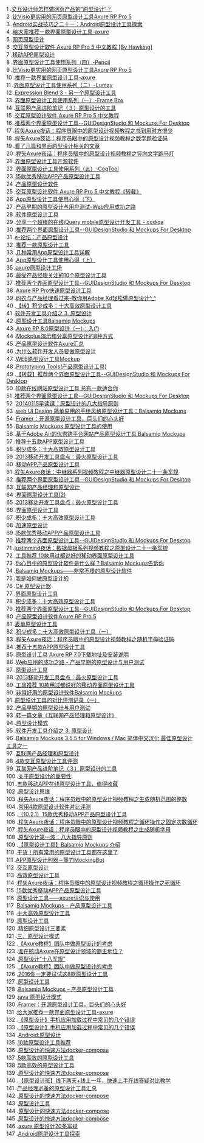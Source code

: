 1 .[交互设计师怎样做网页产品的“原型设计”？ ](http://blog.csdn.net/hennry66/article/details/5642842?locationNum=1&fps=1)  
2 .[比Visio更实用的网页原型设计工具Axure RP Pro 5](http://blog.csdn.net/softwave/article/details/3856691?locationNum=5&fps=1)  
3 .[Android实战技巧之二十一：Android原型设计工具探索](http://blog.csdn.net/lincyang/article/details/44568493?locationNum=12&fps=1)  
4 .[给大家推荐一款界面原型设计工具-axure](http://blog.csdn.net/xuweilinjijis/article/details/8878854?locationNum=2&fps=1)  
5 .[网页原型设计](http://blog.csdn.net/cooljun618/article/details/6834648?locationNum=9&fps=1)  
6 .[交互原型设计软件 Axure RP Pro 5 中文教程 [By Hawking]](http://blog.csdn.net/tglg/article/details/3999095?locationNum=9&fps=1)  
7 .[移动APP原型设计](http://blog.csdn.net/cococoolwhj/article/details/23102327?locationNum=5&fps=1)  
8 .[界面原型设计工具使用系列（四）-Pencil](http://blog.csdn.net/wangyong0921/article/details/7278664?locationNum=12&fps=1)  
9 .[比Visio更实用的网页原型设计工具Axure RP Pro 5](http://blog.csdn.net/Vanessa219/article/details/3997119?locationNum=2&fps=1)  
10 .[推荐一款界面原型设计工具-axure](http://blog.csdn.net/jianhua0902/article/details/8914064?locationNum=11&fps=1)  
11 .[界面原型设计工具使用系列（二）-Lumzy](http://blog.csdn.net/wangyong0921/article/details/7278657?locationNum=5&fps=1)  
12 .[Expression Blend 3 - 另一个原型设计工具](http://blog.csdn.net/jameszhou/article/details/4344490?locationNum=6&fps=1)  
13 .[界面原型设计工具使用系列（一）-Frame Box](http://blog.csdn.net/wangyong0921/article/details/7278653?locationNum=15&fps=1)  
14 .[互联网产品进阶笔记（３）原型设计的工具](http://blog.csdn.net/cndes/article/details/6206993?locationNum=10&fps=1)  
15 .[交互原型设计软件 Axure RP Pro 5 中文教程](http://blog.csdn.net/ihrthk/article/details/7820215?locationNum=6&fps=1)  
16 .[推荐两个界面原型设计工具--GUIDesignStudio 和 Mockups For Desktop](http://blog.csdn.net/sdvch/article/details/45242739?locationNum=15&fps=1)  
17 .[程矢Axure夜话：程序员眼中的原型设计视频教程之书到用时方恨少](http://blog.csdn.net/xiangpingzhao/article/details/40919119?locationNum=3&fps=1)  
18 .[程矢Axure夜话：程序员眼中的原型设计视频教程之数学题验证码](http://blog.csdn.net/xiangpingzhao/article/details/40919153?locationNum=6&fps=1)  
19 .[看了几篇和界面原型设计相关的文章](http://blog.csdn.net/weidong/article/details/1402792?locationNum=9&fps=1)  
20 .[程矢Axure夜话：程序员眼中的原型设计视频教程之竖向文字跑马灯](http://blog.csdn.net/xiangpingzhao/article/details/40919137?locationNum=8&fps=1)  
21 .[界面原型设计工具开源软件](http://blog.csdn.net/twlkyao/article/details/13023063?locationNum=3&fps=1)  
22 .[界面原型设计工具使用系列（五）-CogTool](http://blog.csdn.net/wangyong0921/article/details/7278671?locationNum=4&fps=1)  
23 .[15款优秀移动APP产品原型设计工具](http://blog.csdn.net/xue_wei_love/article/details/45462301?locationNum=3&fps=1)  
24 .[产品原型设计软件](http://blog.csdn.net/lejuo/article/details/5477029?locationNum=2&fps=1)  
25 .[交互原型设计软件 Axure RP Pro 5 中文教程《转载》](http://blog.csdn.net/lxp1021/article/details/6198918?locationNum=8&fps=1)  
26 .[App原型设计工具使用心得（下）](http://blog.csdn.net/superleexpert/article/details/22685603?locationNum=9&fps=1)  
27 .[产品早期的原型设计与用户测试-Web应用成功之路](http://blog.csdn.net/hitxiaya/article/details/7896868?locationNum=13&fps=1)  
28 .[软件原型设计工具](http://blog.csdn.net/NewMap/article/details/12806523?locationNum=1&fps=1)  
29 .[分享一个超棒的在线jQuery mobile原型设计开发工具 - codiqa](http://blog.csdn.net/jjfat/article/details/7447354?locationNum=5&fps=1)  
30 .[推荐两个界面原型设计工具--GUIDesignStudio 和 Mockups For Desktop](http://blog.csdn.net/tmj2014/article/details/7704824?locationNum=15&fps=1)  
31 .[e-论坛：产品原型设计](http://blog.csdn.net/lejuo/article/details/38340833?locationNum=8&fps=1)  
32 .[推荐一款原型设计工具](http://blog.csdn.net/wallaceli1981/article/details/7725569?locationNum=14&fps=1)  
33 .[几种常用App原型设计工具详解](http://blog.csdn.net/zz2043191420/article/details/39050063?locationNum=7&fps=1)  
34 .[App原型设计工具使用心得（上）](http://blog.csdn.net/superleexpert/article/details/22684051?locationNum=10&fps=1)  
35 .[axure原型设计工场](http://blog.csdn.net/zhuchuanming/article/details/45293841?locationNum=4&fps=1)  
36 .[最受产品经理关注的10个原型设计工具](http://blog.csdn.net/c1782746138/article/details/51005920?locationNum=10&fps=1)  
37 .[推荐两个界面原型设计工具--GUIDesignStudio 和 Mockups For Desktop ](http://blog.csdn.net/zhouyong0/article/details/6303087?locationNum=2&fps=1)  
38 .[Axure RP Pro快速原型设计工具](http://blog.csdn.net/sensego/article/details/6067646?locationNum=4&fps=1)  
39 .[码农与产品经理看过来-教你用Adobe Xd轻松做原型设计^_^](http://blog.csdn.net/sinat_36727556/article/details/53376626?locationNum=1&fps=1)  
40 .[【转】积少成多：十大高效原型设计工具](http://blog.csdn.net/liguoming05/article/details/11057817?locationNum=10&fps=1)  
41 .[软件开发工具介绍之 3. 原型设计](http://blog.csdn.net/mikein08/article/details/7769829?locationNum=4&fps=1)  
42 .[原型设计工具Balsamiq Mockups](http://blog.csdn.net/High_Mount/article/details/6576297?locationNum=3&fps=1)  
43 .[Axure RP 8.0原型设计（一）：入门](http://blog.csdn.net/qq_31126879/article/details/51210199?locationNum=11&fps=1)  
44 .[Mockplus演示和分享原型设计的8种方式](http://blog.csdn.net/jongde1/article/details/52689505?locationNum=13&fps=1)  
45 .[产品原型设计软件Axure汇总](http://blog.csdn.net/dannyoracle/article/details/3096024?locationNum=3&fps=1)  
46 .[为什么软件开发人员要做原型设计](http://blog.csdn.net/bighead1026/article/details/12080745?locationNum=9&fps=1)  
47 .[WEB原型设计工具Mockup](http://blog.csdn.net/wb96a1007/article/details/8217331?locationNum=5&fps=1)  
48 .[Prototyping Tools(产品原型设计工具)](http://blog.csdn.net/k_scott/article/details/8909555?locationNum=6&fps=1)  
49 .[【转载】推荐两个界面原型设计工具--GUIDesignStudio 和 Mockups For Desktop](http://blog.csdn.net/pan869823184/article/details/7282551?locationNum=1&fps=1)  
50 .[10款在线网站原型设计工具 总有一款适合你](http://blog.csdn.net/ladooz/article/details/21936009?locationNum=4&fps=1)  
51 .[推荐两个界面原型设计工具--GUIDesignStudio 和 Mockups For Desktop](http://blog.csdn.net/zheng2008hua/article/details/6984575?locationNum=3&fps=1)  
52 .[20140115早读课：原型设计的八大指导原则](http://blog.csdn.net/wxqtk123/article/details/18302421?locationNum=6&fps=1)  
53 .[web UI Design 简单易用的手绘风格原型设计工具：Balsamiq Mockups](http://blog.csdn.net/napoleonjk/article/details/45043761?locationNum=5&fps=1)  
54 .[Framer：开源原型设计工具，巨头们的心头好](http://blog.csdn.net/dj0379/article/details/26145969?locationNum=1&fps=1)  
55 .[Balsamiq Mockups   原型设计工具的使用](http://blog.csdn.net/RongRong_wang/article/details/5481984?locationNum=9&fps=1)  
56 .[基于Adobe Air的优秀跨平台网站产品原型设计工具 Balsamiq Mockups ](http://blog.csdn.net/amy_fang/article/details/5792968?locationNum=7&fps=1)  
57 .[推荐十五款APP原型设计工具](http://blog.csdn.net/luohai859/article/details/42491509?locationNum=3&fps=1)  
58 .[积少成多：十大高效原型设计工具](http://blog.csdn.net/whgggg/article/details/11516365?locationNum=12&fps=1)  
59 .[2013移动开发工具盘点：最火原型设计工具](http://blog.csdn.net/liuhanhan512/article/details/17790045?locationNum=8&fps=1)  
60 .[移动APP产品原型设计工具](http://blog.csdn.net/ejinxian/article/details/46659139?locationNum=7&fps=1)  
61 .[程矢Axure夜话：中继器系列视频教程之中继器原型设计二十一条军规](http://blog.csdn.net/xiangpingzhao/article/details/40918679?locationNum=7&fps=1)  
62 .[推荐两个界面原型设计工具--GUIDesignStudio 和 Mockups For Desktop](http://blog.csdn.net/xufei512/article/details/52101565?locationNum=8&fps=1)  
63 .[互联网产品经理和原型设计](http://blog.csdn.net/wangjj_016/article/details/2886646?locationNum=1&fps=1)  
64 .[界面原型设计工具(2)](http://blog.csdn.net/S1181867929/article/details/12565689?locationNum=6&fps=1)  
65 .[2013移动开发工具盘点：最火原型设计工具](http://blog.csdn.net/njcit/article/details/18309339?locationNum=9&fps=1)  
66 .[界面原型设计工具](http://blog.csdn.net/S1181867929/article/details/12565685?locationNum=15&fps=1)  
67 .[积少成多：十大高效原型设计工具](http://blog.csdn.net/shadowkiss/article/details/11098175?locationNum=8&fps=1)  
68 .[加速原型设计](http://blog.csdn.net/whgggg/article/details/20356735?locationNum=5&fps=1)  
69 .[15款优秀移动APP产品原型设计工具](http://blog.csdn.net/johnsonlrd/article/details/18673259?locationNum=11&fps=1)  
70 .[推荐两个界面原型设计工具--GUIDesignStudio 和 Mockups For Desktop](http://blog.csdn.net/Ethan_Fu/article/details/48435135?locationNum=2&fps=1)  
71 .[justinmind夜话：数据母板系列视频教程之原型设计二十一条军规](http://blog.csdn.net/xiangpingzhao/article/details/43370133?locationNum=3&fps=1)  
72 .[工具推荐 10款用过都说好的移动界面原型设计工具](http://blog.csdn.net/rocklee/article/details/52573387?locationNum=8&fps=1)  
73 .[你心目中的原型设计软件是什么样？Balsamiq Mockups告诉你](http://blog.csdn.net/mint/article/details/4750358?locationNum=12&fps=1)  
74 .[Balsamiq Mockups——非常不错的原型设计软件](http://blog.csdn.net/happyrabbit456/article/details/9628445?locationNum=2&fps=1)  
75 .[我是如何做原型设计的](http://blog.csdn.net/wilsonyun/article/details/45668103?locationNum=7&fps=1)  
76 .[C# 原型设计器](http://blog.csdn.net/welliu/article/details/50161177?locationNum=6&fps=1)  
77 .[界面原型设计工具](http://blog.csdn.net/namepan1985/article/details/21867031?locationNum=7&fps=1)  
78 .[积少成多：十大高效原型设计工具](http://blog.csdn.net/LIAN_1988/article/details/11025513?locationNum=1&fps=1)  
79 .[推荐两个界面原型设计工具--GUIDesignStudio 和 Mockups For Desktop](http://blog.csdn.net/flyingleo1981/article/details/7958122?locationNum=14&fps=1)  
80 .[产品原型设计软件Axure RP Pro 5](http://blog.csdn.net/laohan8848/article/details/2961974?locationNum=8&fps=1)  
81 .[表单原型设计工具](http://blog.csdn.net/baogeda/article/details/6304212?locationNum=10&fps=1)  
82 .[积少成多：十大高效原型设计工具（一）](http://blog.csdn.net/kevin_1025745654/article/details/11032731?locationNum=11&fps=1)  
83 .[程矢Axure夜话：程序员眼中的原型设计视频教程之随机字母验证码](http://blog.csdn.net/xiangpingzhao/article/details/40919165?locationNum=11&fps=1)  
84 .[推荐十五款APP原型设计工具](http://blog.csdn.net/u011730649/article/details/44304637?locationNum=4&fps=1)  
85 .[原型设计工具 Axure RP 7.0下载地址及安装说明](http://blog.csdn.net/u012151556/article/details/40681205?locationNum=14&fps=1)  
86 .[Web应用的成功之路 - 产品早期的原型设计与用户测试](http://blog.csdn.net/load_life/article/details/7259702?locationNum=10&fps=1)  
87 .[原型设计工具](http://blog.csdn.net/youaskme/article/details/5246834?locationNum=14&fps=1)  
88 .[2013移动开发工具盘点：最火原型设计工具](http://blog.csdn.net/whgggg/article/details/17956669?locationNum=10&fps=1)  
89 .[工具推荐 10款用过都说好的移动界面原型设计工具](http://blog.csdn.net/wangxiaojia42121/article/details/52962770?locationNum=6&fps=1)  
90 .[非常好用的原型设计软件Balsamiq Mockups ](http://blog.csdn.net/soarheaven/article/details/4495959?locationNum=9&fps=1)  
91 .[原型设计工具的对比评测记录（一）](http://blog.csdn.net/szu030606/article/details/38335595?locationNum=9&fps=1)  
92 .[产品早期的原型设计与用户测试](http://blog.csdn.net/ysydao/article/details/41693447?locationNum=14&fps=1)  
93 .[转一篇文章《互联网产品经理和原型设计》](http://blog.csdn.net/NetCop/article/details/2185112?locationNum=10&fps=1)  
94 .[原型设计模式](http://blog.csdn.net/wrq147/article/details/5296500?locationNum=5&fps=1)  
95 .[软件开发工具介绍之 3. 原型设计](http://blog.csdn.net/hlantian/article/details/7023504?locationNum=5&fps=1)  
96 .[Balsamiq Mockups 3.5.5 for Windows / Mac 简体中文汉化 最佳原型设计工具之一](http://blog.csdn.net/best391/article/details/53143645?locationNum=9&fps=1)  
97 .[互联网产品经理和原型设计](http://blog.csdn.net/codetian/article/details/3048897?locationNum=12&fps=1)  
98 .[4款交互原型设计工具评测](http://blog.csdn.net/liuyinghui523/article/details/40502779?locationNum=7&fps=1)  
99 .[互联网产品进阶笔记（３）原型设计的工具](http://blog.csdn.net/zhjp4295216/article/details/6217750?locationNum=13&fps=1)  
100 .[关于原型设计的重要性](http://blog.csdn.net/wilsonyun/article/details/45642793?locationNum=12&fps=1)  
101 .[五款移动APP在线原型设计工具，值得收藏](http://blog.csdn.net/billfanggs/article/details/51373678?locationNum=10&fps=1)  
102 .[原型设计思维](http://blog.csdn.net/buzul/article/details/51004949?locationNum=2&fps=1)  
103 .[程矢Axure夜话：程序员眼中的原型设计视频教程之生成随机范围的整数](http://blog.csdn.net/xiangpingzhao/article/details/40919209?locationNum=13&fps=1)  
104 .[常用4款原型设计软件对比评测](http://blog.csdn.net/wulei0605/article/details/8529864?locationNum=8&fps=1)  
105 .[（10.2.1）15款优秀移动APP产品原型设计工具](http://blog.csdn.net/fei20121106/article/details/45769885?locationNum=1&fps=1)  
106 .[程矢Axure夜话：程序员眼中的原型设计视频教程之循环操作之固定次数循环](http://blog.csdn.net/xiangpingzhao/article/details/40919175?locationNum=14&fps=1)  
107 .[程矢Axure夜话：程序员眼中的原型设计视频教程之生成随机字母](http://blog.csdn.net/xiangpingzhao/article/details/40919199?locationNum=15&fps=1)  
108 .[原型设计第一波：八大指导原则](http://blog.csdn.net/johnsonlrd/article/details/18677133?locationNum=11&fps=1)  
109 .[【原型设计工具】Balsamiq Mockups 介绍](http://blog.csdn.net/omewk/article/details/6142042?locationNum=15&fps=1)  
110 .[干货！所有常用的原型设计工具都在这里了](http://blog.csdn.net/jongde1/article/details/53289152?locationNum=7&fps=1)  
111 .[APP原型设计利器－墨刀MockingBot](http://blog.csdn.net/u012709325/article/details/52318111?locationNum=4&fps=1)  
112 .[交互原型设计](http://blog.csdn.net/u013400939/article/details/46772729?locationNum=11&fps=1)  
113 .[高效原型设计工具](http://blog.csdn.net/alterxu/article/details/11341951?locationNum=4&fps=1)  
114 .[程矢Axure夜话：程序员眼中的原型设计视频教程之循环操作之死循环](http://blog.csdn.net/xiangpingzhao/article/details/40919187?locationNum=2&fps=1)  
115 .[15款优秀移动APP产品原型设计工具](http://blog.csdn.net/u010251191/article/details/45417771?locationNum=5&fps=1)  
116 .[原型设计工具——axure认识与使用](http://blog.csdn.net/xpbob/article/details/52493657?locationNum=14&fps=1)  
117 .[Balsamiq Mockups – 产品原型设计工具 ](http://blog.csdn.net/wangjh100/article/details/5720161?locationNum=10&fps=1)  
118 .[十大高效原型设计工具](http://blog.csdn.net/dujimache123/article/details/11473897?locationNum=7&fps=1)  
119 .[原型设计工具](http://blog.csdn.net/jiabailong/article/details/46545803?locationNum=4&fps=1)  
120 .[精细原型设计三要素](http://blog.csdn.net/DancingMarks/article/details/26109873?locationNum=11&fps=1)  
121 .[三、原型设计模式](http://blog.csdn.net/u010649376/article/details/51245459?locationNum=3&fps=1)  
122 .[【Axure教程】团队中做原型设计的考虑](http://blog.csdn.net/xiangpingzhao/article/details/40686231?locationNum=14&fps=1)  
123 .[谁在撼动Axure在原型设计领域的霸主地位？](http://blog.csdn.net/jongde1/article/details/52241196?locationNum=11&fps=1)  
124 .[原型设计“十八军规”](http://blog.csdn.net/PEXUE/article/details/48265561?locationNum=13&fps=1)  
125 .[【Axure教程】团队中做原型设计的考虑](http://blog.csdn.net/liuping750929/article/details/40686215?locationNum=15&fps=1)  
126 .[2016你一定要试试这8款原型设计工具](http://blog.csdn.net/jongde1/article/details/50623947?locationNum=6&fps=1)  
127 .[原型设计工具](http://blog.csdn.net/ccecwg/article/details/39181385?locationNum=3&fps=1)  
128 .[Balsamiq Mockups – 产品原型设计工具](http://blog.csdn.net/likecola/article/details/5703039?locationNum=1&fps=1)  
129 .[java 原型设计模式](http://blog.csdn.net/coderinchina/article/details/50659886?locationNum=15&fps=1)  
130 .[Framer：开源原型设计工具，巨头们的心头好](http://blog.csdn.net/xch001/article/details/43015167?locationNum=4&fps=1)  
131 .[给大家推荐一款界面原型设计工具-axure](http://blog.csdn.net/ywb201314/article/details/50016477?locationNum=12&fps=1)  
132 .[【原型设计】手机应用加载过程中常见的几个错误](http://blog.csdn.net/liuping750929/article/details/40741987?locationNum=11&fps=1)  
133 .[【原型设计】手机应用加载过程中常见的几个错误](http://blog.csdn.net/xiangpingzhao/article/details/40742007?locationNum=12&fps=1)  
134 .[Android:原型设计](http://blog.csdn.net/Jungle_hello/article/details/51722920?locationNum=8&fps=1)  
135 .[10款原型设计工具推荐](http://blog.csdn.net/jongde1/article/details/52873166?locationNum=2&fps=1)  
136 .[原型设计的快速方法docker-compose](http://blog.csdn.net/snow2know/article/details/53537690?locationNum=15&fps=1)  
137 .[5款高效的原型设计工具](http://blog.csdn.net/jongde1/article/details/51725566?locationNum=12&fps=1)  
138 .[5款高效的原型设计工具](http://blog.csdn.net/clschen/article/details/51735156?locationNum=13&fps=1)  
139 .[原型设计的快速方法docker-compose](http://blog.csdn.net/linuxnews/article/details/53367469?locationNum=1&fps=1)  
140 .[【原型设计班】线下两天+线上一年，快速上手在线答疑对比教学](http://blog.csdn.net/PEXUE/article/details/52607116?locationNum=13&fps=1)  
141 .[产品经理必备的原型设计工具汇总](http://blog.csdn.net/syc434432458/article/details/53991267?locationNum=13&fps=1)  
142 .[原型设计的快速方法docker-compose](http://blog.csdn.net/Jack__CJ/article/details/53304057?locationNum=14&fps=1)  
143 .[原型设计工具](http://blog.csdn.net/liangzhonglin/article/details/51821584?locationNum=12&fps=1)  
144 .[原型设计的快速方法docker-compose](http://blog.csdn.net/looper66/article/details/53316141?locationNum=6&fps=1)  
145 .[原型设计的快速方法docker-compose](http://blog.csdn.net/u014743697/article/details/53316170?locationNum=7&fps=1)  
146 .[axure 原型设计20条军规](http://blog.csdn.net/haifengid/article/details/51701480?locationNum=2&fps=1)  
147 .[Android原型设计工具探索](http://blog.csdn.net/DreamChanDev/article/details/52023352?locationNum=13&fps=1)  
